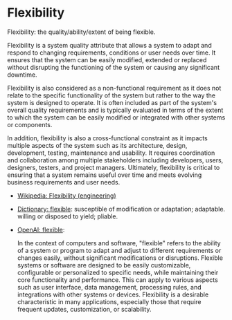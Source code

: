 # Flexibility

Flexibility: the quality/ability/extent of being flexible.

<div data-chatgpt-prompt="explain flexibility (system quality attribute, cross-functional constraint, non-functional requirement)">Flexibility is a system quality attribute that allows a system to adapt and respond to changing requirements, conditions or user needs over time. It ensures that the system can be easily modified, extended or replaced without disrupting the functioning of the system or causing any significant downtime.

Flexibility is also considered as a non-functional requirement as it does not relate to the specific functionality of the system but rather to the way the system is designed to operate. It is often included as part of the system's overall quality requirements and is typically evaluated in terms of the extent to which the system can be easily modified or integrated with other systems or components.

In addition, flexibility is also a cross-functional constraint as it impacts multiple aspects of the system such as its architecture, design, development, testing, maintenance and usability. It requires coordination and collaboration among multiple stakeholders including developers, users, designers, testers, and project managers. Ultimately, flexibility is critical to ensuring that a system remains useful over time and meets evolving business requirements and user needs.</div>

* [Wikipedia: Flexibility (engineering)](https://wikipedia.org/wiki/Flexibility_(engineering))

* [Dictionary: flexible](https://www.dictionary.com/browse/flexible): susceptible of modification or adaptation; adaptable. willing or disposed to yield; pliable.

* [OpenAI: flexible](https:://openai.com): <div data-chatgpt-prompt="define flexible (computers and software)">In the context of computers and software, "flexible" refers to the ability of a system or program to adapt and adjust to different requirements or changes easily, without significant modifications or disruptions. Flexible systems or software are designed to be easily customizable, configurable or personalized to specific needs, while maintaining their core functionality and performance. This can apply to various aspects such as user interface, data management, processing rules, and integrations with other systems or devices. Flexibility is a desirable characteristic in many applications, especially those that require frequent updates, customization, or scalability.</div>
